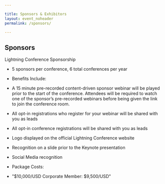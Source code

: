 ```yaml
---

title: Sponsors & Exhibitors
layout: event_noheader
permalink: /sponsors/

---
```


## Sponsors

Lightning Conference Sponsorship
* 5 sponsors per conference, 6 total conferences per year
* Benefits Include:
 * A 15 minute pre-recorded content-driven sponsor webinar will be played prior to the start of the conference. Attendees will be required to watch one of the sponsor’s pre-recorded webinars before being given the link to join the conference room.
 * All opt-in registrations who register for your webinar will be shared with you as leads
 * All opt-in conference registrations will be shared with you as leads
 * Logo displayed on the official Lightning Conference website
 * Recognition on a slide prior to the Keynote presentation 
 * Social Media recognition
 
* Package Costs:
 * "$10,000/USD Corporate Member: $9,500/USD"
